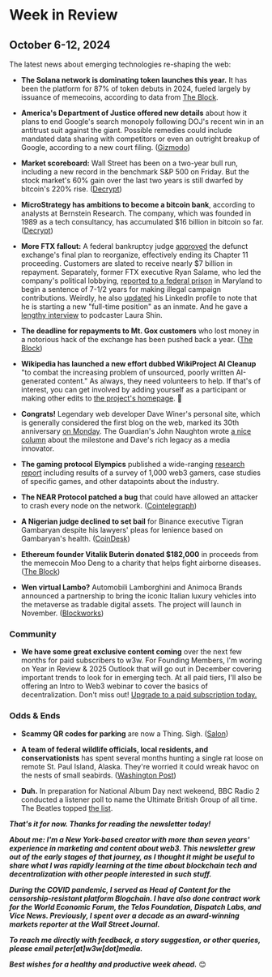 # Week in Review
## October 6-12, 2024

The latest news about emerging technologies re-shaping the web:

- **The Solana network is dominating token launches this year.** It has been the platform for 87% of token debuts in 2024, fueled largely by issuance of memecoins, according to data from [The Block](https://www.theblock.co/post/319875/solana-dominates-token-launches-accounting-for-over-87-of-new-tokens-in-2024).

- **America's Department of Justice offered new details** about how it plans to end Google's search monopoly following DOJ's recent win in an antitrust suit against the giant. Possible remedies could include mandated data sharing with competitors or even an outright breakup of Google, according to a new court filing. ([Gizmodo](https://gizmodo.com/doj-reveals-its-plan-for-breaking-up-googles-search-monopoly-2000509815))

- **Market scoreboard:** Wall Street has been on a two-year bull run, including a new record in the benchmark S&P 500 on Friday. But the stock market's 60% gain over the last two years is still dwarfed by bitcoin's 220% rise. ([Decrypt](https://decrypt.co/285872/wall-street-bull-run-bitcoin-dominates))

- **MicroStrategy has ambitions to become a bitcoin bank**, according to analysts at Bernstein Research. The company, which was founded in 1989 as a tech consultancy, has accumulated $16 billion in bitcoin so far. ([Decrypt](https://decrypt.co/285838/microstrategy-bitcoin-bank-trillion-dollar))

- **More FTX fallout:** A federal bankruptcy judge [approved](https://www.theblock.co/post/319909/us-bankruptcy-judge-approves-ftx-reorganization-plan-two-years-after-the-exchanges-collapse) the defunct exchange's final plan to reorganize, effectively ending its Chapter 11 proceeding. Customers are slated to receive nearly $7 billion in repayment. Separately, former FTX executive Ryan Salame, who led the company's political lobbying, [reported to a federal prison](https://edition.cnn.com/2024/10/11/business/ryan-salame-ftx-linkedin-profile-prison-intl-scli/index.html) in Maryland to begin a sentence of 7-1/2 years for making illegal campaign contributions. Weirdly, he also [updated](https://www.linkedin.com/in/ryansalame/recent-activity/all/) his LinkedIn profile to note that he is starting a new "full-time position" as an inmate. And he gave a [lengthy interview](https://unchainedcrypto.com/podcast/ftxs-ryan-salame-is-going-to-prison-heres-what-he-has-to-say/) to podcaster Laura Shin.

- **The deadline for repayments to Mt. Gox customers** who lost money in a notorious hack of the exchange has been pushed back a year. ([The Block](https://www.theblock.co/post/320746/mt-gox-pushes-repayment-deadline-to-2025))

- **Wikipedia has launched a new effort dubbed WikiProject AI Cleanup** "to combat the increasing problem of unsourced, poorly written AI-generated content." As always, they need volunteers to help. If that's of interest, you can get involved by adding yourself as a participant or making other edits to [the project's homepage](https://en.wikipedia.org/wiki/Wikipedia:WikiProject_AI_Cleanup). 🙏

- **Congrats!** Legendary web developer Dave Winer's personal site, which is generally considered the first blog on the web, marked its 30th anniversary [on Monday](http://scripting.com/2024/10/07.html). The Guardian's John Naughton wrote [a nice column](http://scripting.com/2024/10/07.html) about the milestone and Dave's rich legacy as a media innovator.

- **The gaming protocol Elympics** published a wide-ranging [research report](https://static.elympics.cc/reports/Global-Gaming-Report-2024_Elympics_BGA_PlayToEarn.pdf) including results of a survey of 1,000 web3 gamers, case studies of specific games, and other datapoints about the industry.

- **The NEAR Protocol patched a bug** that could have allowed an attacker to crash every node on the network. ([Cointelegraph](https://cointelegraph.com/news/near-patche-web3-ping-vulnerability))

- **A Nigerian judge declined to set bail** for Binance executive Tigran Gambaryan despite his lawyers' pleas for lenience based on Gambaryan's health. ([CoinDesk](https://www.coindesk.com/policy/2024/10/11/binance-executive-tigran-gambaryan-denied-bail-in-nigeria/))

- **Ethereum founder Vitalik Buterin donated $182,000** in proceeds from the memecoin Moo Deng to a charity that helps fight airborne diseases. ([The Block](https://www.theblock.co/post/319810/vitalik-buterin-moo-deng-memecoin-help-fight-airborne-diseases))  

- **Wen virtual Lambo?** Automobili Lamborghini and Animoca Brands announced a partnership to bring the iconic Italian luxury vehicles into the metaverse as tradable digital assets. The project will launch in November. ([Blockworks](https://blockworks.co/news/lamborghinis-are-coming-to-the-metaverse))

### Community

- **We have some great exclusive content coming** over the next few months for paid subscribers to w3w. For Founding Members, I'm woring on Year in Review & 2025 Outlook that will go out in December covering important trends to look for in emerging tech. At all paid tiers, I'll also be offering an Intro to Web3 webinar to cover the basics of decentralization. Don't miss out! [Upgrade to a paid subscription today.](https://w3wnews.substack.com/subscribe)   

### Odds & Ends

- **Scammy QR codes for parking** are now a Thing. Sigh. ([Salon](https://www.salon.com/2024/10/06/fake-qr-parking-codes-are-the-latest-scam-how-to-detect-them/))

- **A team of federal wildlife officials, local residents, and conservationists** has spent several months hunting a single rat loose on remote St. Paul Island, Alaska. They're worried it could wreak havoc on the nests of small seabirds. ([Washington Post](https://www.washingtonpost.com/nation/2024/10/11/alaska-rat-hunt-st-paul-island/))

- **Duh.** In preparation for National Album Day next wekeend, BBC Radio 2 conducted a listener poll to name the Ultimate British Group of all time. The Beatles topped [the list](https://www.bbc.com/mediacentre/2024/radio-2-ultimate-british-group-result).

_**That's it for now. Thanks for reading the newsletter today!**_

_**About me: I'm a New York-based creator with more than seven years' experience in marketing and content about web3. This newsletter grew out of the early stages of that journey, as I thought it might be useful to share what I was rapidly learning at the time about blockchain tech and decentralization with other people interested in such stuff.**_

 _**During the COVID pandemic, I served as Head of Content for the censorship-resistant platform Blogchain. I have also done contract work for the World Economic Forum, the Telos Foundation, Dispatch Labs, and Vice News. Previously, I spent over a decade as an award-winning markets reporter at the Wall Street Journal.**_

 _**To reach me directly with feedback, a story suggestion, or other queries, please email peter[at]w3w[dot]media.**_

 _**Best wishes for a healthy and productive week ahead.**_ 😊
